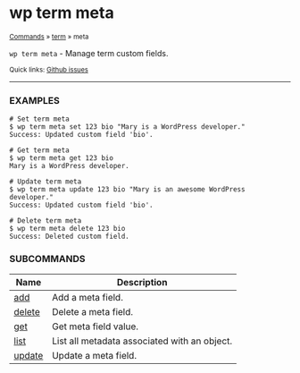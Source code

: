# wp term meta

<small>[Commands](/commands/) &raquo; [term](/commands/term/) &raquo; meta</small>

`wp term meta` - Manage term custom fields.

<small>Quick links: <a href="https://github.com/wp-cli/wp-cli/issues?q=is%3Aopen+label%3Acommand%3Aterm-meta+sort%3Aupdated-desc">Github issues</a></small>

<hr />

### EXAMPLES

    # Set term meta
    $ wp term meta set 123 bio "Mary is a WordPress developer."
    Success: Updated custom field 'bio'.

    # Get term meta
    $ wp term meta get 123 bio
    Mary is a WordPress developer.

    # Update term meta
    $ wp term meta update 123 bio "Mary is an awesome WordPress developer."
    Success: Updated custom field 'bio'.

    # Delete term meta
    $ wp term meta delete 123 bio
    Success: Deleted custom field.





### SUBCOMMANDS

<table>
	<thead>
	<tr>
		<th>Name</th>
		<th>Description</th>
	</tr>
	</thead>
	<tbody>
		<tr>
			<td><a href="/commands/term/meta/add/">add</a></td>
			<td>Add a meta field.</td>
		</tr>
		<tr>
			<td><a href="/commands/term/meta/delete/">delete</a></td>
			<td>Delete a meta field.</td>
		</tr>
		<tr>
			<td><a href="/commands/term/meta/get/">get</a></td>
			<td>Get meta field value.</td>
		</tr>
		<tr>
			<td><a href="/commands/term/meta/list/">list</a></td>
			<td>List all metadata associated with an object.</td>
		</tr>
		<tr>
			<td><a href="/commands/term/meta/update/">update</a></td>
			<td>Update a meta field.</td>
		</tr>
	</tbody>
</table>
